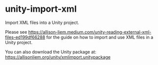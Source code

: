 # unity-import-xml
Import XML files into a Unity project.

Please see https://allison-liem.medium.com/unity-reading-external-xml-files-ed199df66288 for the guide on how to import and use XML files in a Unity project.

You can also download the Unity package at: https://allisonliem.org/unity/xmlimport.unitypackage